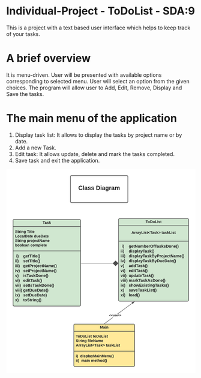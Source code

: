 # Individual-Project - ToDoList - SDA:9

This is a project with a text based user interface which helps to keep track of your tasks.

# A brief overview
It is menu-driven. User will be presented with  available options corresponding to selected menu.
User will select an option from the given choices.
The program will allow user to Add, Edit, Remove, Display and Save the tasks.

# The main menu of the application
1. Display task list: It allows to display the tasks by project name or by date.
2. Add a new Task.
3. Edit task: It allows update, delete and mark the tasks completed.
4. Save task and exit the application.


![ClassDiagramToDoList](ScreenShots/ClassDiagramToDoList.png)







